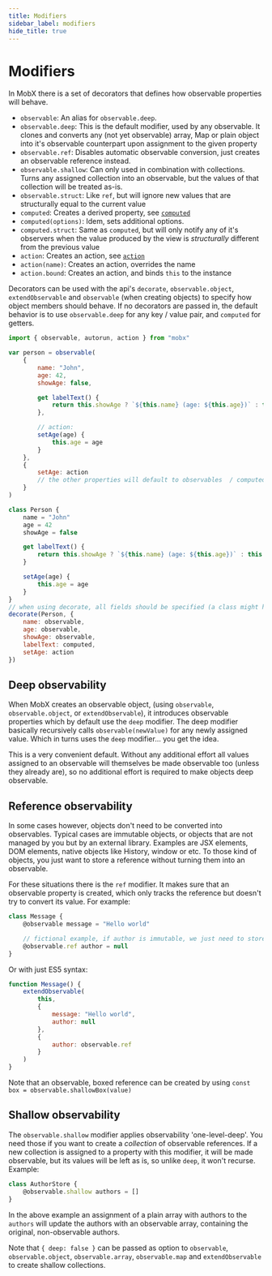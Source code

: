 ```yaml
---
title: Modifiers
sidebar_label: modifiers
hide_title: true
---
```


# Modifiers

<div id='codefund' ></div>

In MobX there is a set of decorators that defines how observable properties will behave.

-   `observable`: An alias for `observable.deep`.
-   `observable.deep`: This is the default modifier, used by any observable. It clones and converts any (not yet observable) array, Map or plain object into it's observable counterpart upon assignment to the given property
-   `observable.ref`: Disables automatic observable conversion, just creates an observable reference instead.
-   `observable.shallow`: Can only used in combination with collections. Turns any assigned collection into an observable, but the values of that collection will be treated as-is.
-   `observable.struct`: Like `ref`, but will ignore new values that are structurally equal to the current value
-   `computed`: Creates a derived property, see [`computed`](computed-decorator.md)
-   `computed(options)`: Idem, sets additional options.
-   `computed.struct`: Same as `computed`, but will only notify any of it's observers when the value produced by the view is _structurally_ different from the previous value
-   `action`: Creates an action, see [`action`](action.md)
-   `action(name)`: Creates an action, overrides the name
-   `action.bound`: Creates an action, and binds `this` to the instance

Decorators can be used with the api's `decorate`, `observable.object`, `extendObservable` and `observable` (when creating objects) to specify how object members should behave.
If no decorators are passed in, the default behavior is to use `observable.deep` for any key / value pair, and `computed` for getters.

```javascript
import { observable, autorun, action } from "mobx"

var person = observable(
    {
        name: "John",
        age: 42,
        showAge: false,

        get labelText() {
            return this.showAge ? `${this.name} (age: ${this.age})` : this.name
        },

        // action:
        setAge(age) {
            this.age = age
        }
    },
    {
        setAge: action
        // the other properties will default to observables  / computed
    }
)
```

```javascript
class Person {
    name = "John"
    age = 42
    showAge = false

    get labelText() {
        return this.showAge ? `${this.name} (age: ${this.age})` : this.name
    }

    setAge(age) {
        this.age = age
    }
}
// when using decorate, all fields should be specified (a class might have many more non-observable internal fields after all)
decorate(Person, {
    name: observable,
    age: observable,
    showAge: observable,
    labelText: computed,
    setAge: action
})
```

## Deep observability

When MobX creates an observable object, (using `observable`, `observable.object`, or `extendObservable`), it introduces observable properties which
by default use the `deep` modifier. The deep modifier basically recursively calls `observable(newValue)` for any newly assigned value.
Which in turns uses the `deep` modifier... you get the idea.

This is a very convenient default. Without any additional effort all values assigned to an observable will themselves be made observable too (unless they already are), so no additional
effort is required to make objects deep observable.

## Reference observability

In some cases however, objects don't need to be converted into observables.
Typical cases are immutable objects, or objects that are not managed by you but by an external library.
Examples are JSX elements, DOM elements, native objects like History, window or etc.
To those kind of objects, you just want to store a reference without turning them into an observable.

For these situations there is the `ref` modifier. It makes sure that an observable property is created, which only tracks the reference but doesn't try to convert its value.
For example:

```javascript
class Message {
    @observable message = "Hello world"

    // fictional example, if author is immutable, we just need to store a reference and shouldn't turn it into a mutable, observable object
    @observable.ref author = null
}
```

Or with just ES5 syntax:

```javascript
function Message() {
    extendObservable(
        this,
        {
            message: "Hello world",
            author: null
        },
        {
            author: observable.ref
        }
    )
}
```

Note that an observable, boxed reference can be created by using `const box = observable.shallowBox(value)`

## Shallow observability

The `observable.shallow` modifier applies observability 'one-level-deep'. You need those if you want to create a _collection_ of observable references.
If a new collection is assigned to a property with this modifier, it will be made observable, but its values will be left as is, so unlike `deep`, it won't recurse.
Example:

```javascript
class AuthorStore {
    @observable.shallow authors = []
}
```

In the above example an assignment of a plain array with authors to the `authors` will update the authors with an observable array, containing the original, non-observable authors.

Note that `{ deep: false }` can be passed as option to `observable`, `observable.object`, `observable.array`, `observable.map` and `extendObservable` to create shallow collections.
